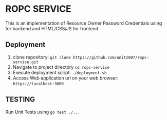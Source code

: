 # ROPC SERVICE

This is an implementation of Resource Owner Password Credentials using for backend and HTML/CSS/JS for frontend.

## Deployment ##
1. clone repository: `git clone https://github.com/unitz007/ropc-service.git `
2. Navigate to project directory `cd ropc-service`
3. Execute deployment script: `./deployment.sh`
4. Access Web application url on your web browser: `https://localhost:3000`

## TESTING ##
Run Unit Tests using `go test ./...`